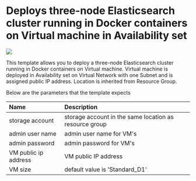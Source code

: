 # Deploys three-node Elasticsearch cluster running in Docker containers on Virtual machine in Availability set

<a href="https://portal.azure.com/#create/Microsoft.Template/uri/https%3a%2f%2fraw.githubusercontent.com%2ftlavrent%2fprovisioning%2fmaster%2fazuredeploy.json" target="_blank">
    <img src="http://azuredeploy.net/deploybutton.png"/>
</a>


This template allows you to deploy a three-node Elasticsearch cluster running in Docker containers on Virtual machine. Virtual machine is deployed in Availability set on Virtual Network with one Subnet and is assigned public IP address. Location is inherited from Resource Group.

Below are the parameters that the template expects

| Name   | Description    |
|:--- |:---|
| storage account | storage account in the same location as resource group |
| admin user name | admin user name for VM's |
| admin password| admin password for VM's |
| VM public ip address| VM public IP address |
| VM size| default value is 'Standard_D1' |
